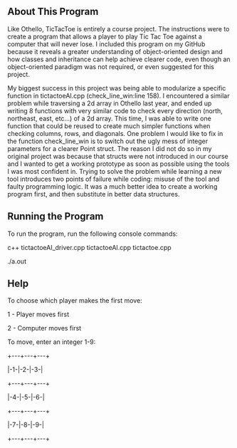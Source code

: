 About This Program
--

Like Othello, TicTacToe is entirely a course project. The instructions were to
create a program that allows a player to play Tic Tac Toe against a computer that
will never lose. I included this program on my GitHub because it reveals a greater
understanding of object-oriented design and how classes and inheritance can help
achieve clearer code, even though an object-oriented paradigm was not required, or even
suggested for this project. 

My biggest success in this project was being able to modularize a specific function in tictactoeAI.cpp 
(check_line_win:line 158). I encountered a similar problem while traversing a 2d array in Othello 
last year, and ended up writing 8 functions with very similar code to check every direction 
(north, northeast, east, etc...) of a 2d array. This time, I was able to write one function that could 
be reused to create much simpler functions when checking columns, rows, and diagonals. One problem I 
would like to fix in the function check_line_win is to switch out the ugly mess of integer parameters
for a clearer Point struct. The reason I did not do so in my original project was because that structs 
were not introduced in our course and I wanted to get a working prototype as soon as possible using the
tools I was most confident in. Trying to solve the problem while learning a new tool introduces two
points of failure while coding: misuse of the tool and faulty programming logic. It was a much better
idea to create a working program first, and then substitute in better data structures.


Running the Program
-

To run the program, run the following console commands:

c++ tictactoeAI_driver.cpp tictactoeAI.cpp tictactoe.cpp

./a.out

Help
-

To choose which player makes the first move:

1 - Player moves first

2 - Computer moves first

To move, enter an integer 1-9:

+---+---+---+

|-1-|-2-|-3-|

+---+---+---+

|-4-|-5-|-6-|

+---+---+---+

|-7-|-8-|-9-|

+---+---+---+
